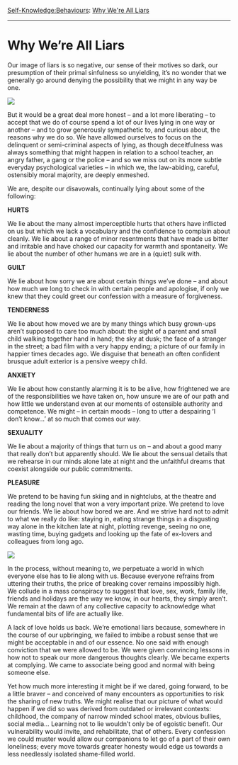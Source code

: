 [Self-Knowledge:](https://www.theschooloflife.com/thebookoflife/category/self-knowledge/)[Behaviours](https://www.theschooloflife.com/thebookoflife/category/self-knowledge/behaviours/): [Why We're All Liars](https://www.theschooloflife.com/thebookoflife/why-were-all-liars/)

* * *

# Why We’re All Liars

Our image of liars is so negative, our sense of their motives so dark, our presumption of their primal sinfulness so unyielding, it’s no wonder that we generally go around denying the possibility that we might in any way be one.

![](https://www.theschooloflife.com/thebookoflife/wp-content/uploads/2019/05/Mais_o%C3%B9_est_Pinocchio_8278585435-1024x683.jpg)

But it would be a great deal more honest – and a lot more liberating – to accept that we do of course spend a lot of our lives lying in one way or another – and to grow generously sympathetic to, and curious about, the reasons why we do so. We have allowed ourselves to focus on the delinquent or semi-criminal aspects of lying, as though deceitfulness was always something that might happen in relation to a school teacher, an angry father, a gang or the police – and so we miss out on its more subtle everyday psychological varieties – in which we, the law-abiding, careful, ostensibly moral majority, are deeply enmeshed.

We are, despite our disavowals, continually lying about some of the following:

**HURTS**

We lie about the many almost imperceptible hurts that others have inflicted on us but which we lack a vocabulary and the confidence to complain about cleanly. We lie about a range of minor resentments that have made us bitter and irritable and have choked our capacity for warmth and spontaneity. We lie about the number of other humans we are in a (quiet) sulk with.

**GUILT**

We lie about how sorry we are about certain things we’ve done – and about how much we long to check in with certain people and apologise, if only we knew that they could greet our confession with a measure of forgiveness.

**TENDERNESS**

We lie about how moved we are by many things which busy grown-ups aren’t supposed to care too much about: the sight of a parent and small child walking together hand in hand; the sky at dusk; the face of a stranger in the street; a bad film with a very happy ending; a picture of our family in happier times decades ago. We disguise that beneath an often confident brusque adult exterior is a pensive weepy child.

**ANXIETY**

We lie about how constantly alarming it is to be alive, how frightened we are of the responsibilities we have taken on, how unsure we are of our path and how little we understand even at our moments of ostensible authority and competence. We might – in certain moods – long to utter a despairing ‘I don’t know…’ at so much that comes our way.

**SEXUALITY**

We lie about a majority of things that turn us on – and about a good many that really don’t but apparently should. We lie about the sensual details that we rehearse in our minds alone late at night and the unfaithful dreams that coexist alongside our public commitments.

**PLEASURE**

We pretend to be having fun skiing and in nightclubs, at the theatre and reading the long novel that won a very important prize. We pretend to love our friends. We lie about how bored we are. And we strive hard not to admit to what we really do like: staying in, eating strange things in a disgusting way alone in the kitchen late at night, plotting revenge, seeing no one, wasting time, buying gadgets and looking up the fate of ex-lovers and colleagues from long ago.

![](https://www.theschooloflife.com/thebookoflife/wp-content/uploads/2019/05/1200px-Jouets_en_bois_8321382651-1024x683.jpg)

In the process, without meaning to, we perpetuate a world in which everyone else has to lie along with us. Because everyone refrains from uttering their truths, the price of breaking cover remains impossibly high. We collude in a mass conspiracy to suggest that love, sex, work, family life, friends and holidays are the way we know, in our hearts, they simply aren’t. We remain at the dawn of any collective capacity to acknowledge what fundamental bits of life are actually like.

A lack of love holds us back. We’re emotional liars because, somewhere in the course of our upbringing, we failed to imbibe a robust sense that we might be acceptable in and of our essence. No one said with enough conviction that we were allowed to be. We were given convincing lessons in how not to speak our more dangerous thoughts clearly. We became experts at complying. We came to associate being good and normal with being someone else.

Yet how much more interesting it might be if we dared, going forward, to be a little braver – and conceived of many encounters as opportunities to risk the sharing of new truths. We might realise that our picture of what would happen if we did so was derived from outdated or irrelevant contexts: childhood, the company of narrow minded school mates, obvious bullies, social media… Learning not to lie wouldn’t only be of egoistic benefit. Our vulnerability would invite, and rehabilitate, that of others. Every confession we could muster would allow our companions to let go of a part of their own loneliness; every move towards greater honesty would edge us towards a less needlessly isolated shame-filled world.
